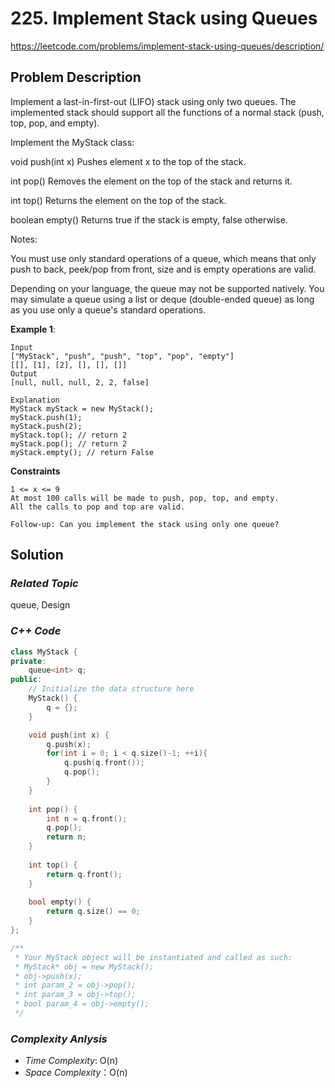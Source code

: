 # 225. Implement Stack using Queues
https://leetcode.com/problems/implement-stack-using-queues/description/

## Problem Description

Implement a last-in-first-out (LIFO) stack using only two queues. The implemented stack should support all the functions of a normal stack (push, top, pop, and empty).

Implement the MyStack class:

void push(int x) Pushes element x to the top of the stack.

int pop() Removes the element on the top of the stack and returns it.

int top() Returns the element on the top of the stack.

boolean empty() Returns true if the stack is empty, false otherwise.

Notes:

You must use only standard operations of a queue, which means that only push to back, peek/pop from front, size and is empty operations are valid.

Depending on your language, the queue may not be supported natively. You may simulate a queue using a list or deque (double-ended queue) as long as you use only a queue's standard operations.


**Example 1**:
```
Input
["MyStack", "push", "push", "top", "pop", "empty"]
[[], [1], [2], [], [], []]
Output
[null, null, null, 2, 2, false]

Explanation
MyStack myStack = new MyStack();
myStack.push(1);
myStack.push(2);
myStack.top(); // return 2
myStack.pop(); // return 2
myStack.empty(); // return False
```

**Constraints**
```
1 <= x <= 9
At most 100 calls will be made to push, pop, top, and empty.
All the calls to pop and top are valid.

Follow-up: Can you implement the stack using only one queue?
```

## Solution

### _Related Topic_
   queue, Design

### _C++ Code_
```cpp
class MyStack {
private:
    queue<int> q;
public:
    // Initialize the data structure here
    MyStack() {
        q = {};
    }

    void push(int x) {
        q.push(x);
        for(int i = 0; i < q.size()-1; ++i){
            q.push(q.front());
            q.pop();
        }
    }
    
    int pop() {
        int n = q.front();
        q.pop();
        return n;
    }
    
    int top() {
        return q.front();
    }
    
    bool empty() {
        return q.size() == 0;
    }
};

/**
 * Your MyStack object will be instantiated and called as such:
 * MyStack* obj = new MyStack();
 * obj->push(x);
 * int param_2 = obj->pop();
 * int param_3 = obj->top();
 * bool param_4 = obj->empty();
 */
```

### _Complexity Anlysis_
- _Time Complexity_: O(n)
- _Space Complexity_：O(n)
